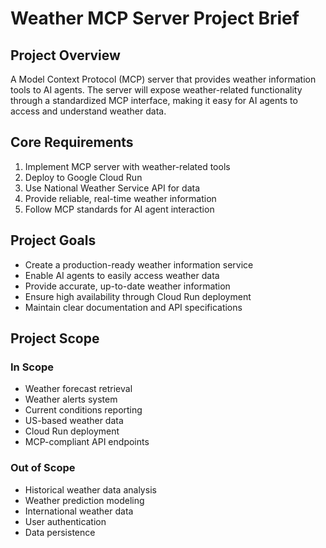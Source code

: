 # Weather MCP Server Project Brief

## Project Overview
A Model Context Protocol (MCP) server that provides weather information tools to AI agents. The server will expose weather-related functionality through a standardized MCP interface, making it easy for AI agents to access and understand weather data.

## Core Requirements
1. Implement MCP server with weather-related tools
2. Deploy to Google Cloud Run
3. Use National Weather Service API for data
4. Provide reliable, real-time weather information
5. Follow MCP standards for AI agent interaction

## Project Goals
- Create a production-ready weather information service
- Enable AI agents to easily access weather data
- Provide accurate, up-to-date weather information
- Ensure high availability through Cloud Run deployment
- Maintain clear documentation and API specifications

## Project Scope
### In Scope
- Weather forecast retrieval
- Weather alerts system
- Current conditions reporting
- US-based weather data
- Cloud Run deployment
- MCP-compliant API endpoints

### Out of Scope
- Historical weather data analysis
- Weather prediction modeling
- International weather data
- User authentication
- Data persistence 